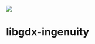 [![](https://jitpack.io/v/mitkey/libgdx-ingenuity.svg)](https://jitpack.io/#mitkey/libgdx-ingenuity)

# libgdx-ingenuity
